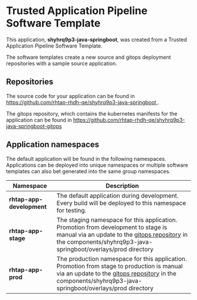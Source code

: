 # Trusted Application Pipeline Software Template

This application, **shyhrq9p3-java-springboot**, was created from a Trusted Application Pipeline Software Template.

The software templates create a new source and gitops deployment repositories with a sample source application. 

## Repositories

The source code for your application can be found in [https://github.com/rhtap-rhdh-qe/shyhrq9p3-java-springboot ](https://github.com/rhtap-rhdh-qe/shyhrq9p3-java-springboot ).
 
The gitops repository, which contains the kubernetes manifests for the application can be found in 
[https://github.com/rhtap-rhdh-qe/shyhrq9p3-java-springboot-gitops ](https://github.com/rhtap-rhdh-qe/shyhrq9p3-java-springboot-gitops ) 

## Application namespaces 

The default application will be found in the following namespaces. Applications can be deployed into unique namespaces or multiple software templates can also bet generated into the same group namespaces.  

|  Namespace   |  Description   |  
| -------- | -------- |   
| **rhtap-app-development** | The default application during development. Every build will be deployed to this namespace for testing. | 
| **rhtap-app-stage** | The staging namespace for this application. Promotion from development to stage is manual via an update to the [gitops repository](https://github.com/rhtap-rhdh-qe/shyhrq9p3-java-springboot-gitops ) in the components/shyhrq9p3-java-springboot/overlays/prod directory |  
| **rhtap-app-prod** | The production namespace for this application. Promotion from stage to production is manual via an update to the [gitops repository](https://github.com/rhtap-rhdh-qe/shyhrq9p3-java-springboot-gitops ) in the components/shyhrq9p3-java-springboot/overlays/prod directory | 